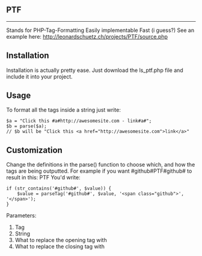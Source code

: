 ## PTF
****
Stands for PHP-Tag-Formatting
Easily implementable
Fast (i guess?)
See an example here: http://leonardschuetz.ch/projects/PTF/source.php

## Installation
Installation is actually pretty ease. Just download the ls_ptf.php file and include it into your project.

## Usage
To format all the tags inside a string just write:
```
$a = "Click this #a#http://awesomesite.com - link#a#";
$b = parse($a);
// $b will be "Click this <a href="http://awesomesite.com">link</a>"
```

## Customization
Change the definitions in the parse() function to choose which, and how the tags are being outputted.
For example if you want #github#PTF#github# to result in this: <span class="github">PTF</span>
You'd write:
```
if (str_contains('#github#', $value)) {
	$value = parseTag('#github#', $value, '<span class="github">', '</span>');
}
```
Parameters:
1. Tag
2. String
3. What to replace the opening tag with
4. What to replace the closing tag with
